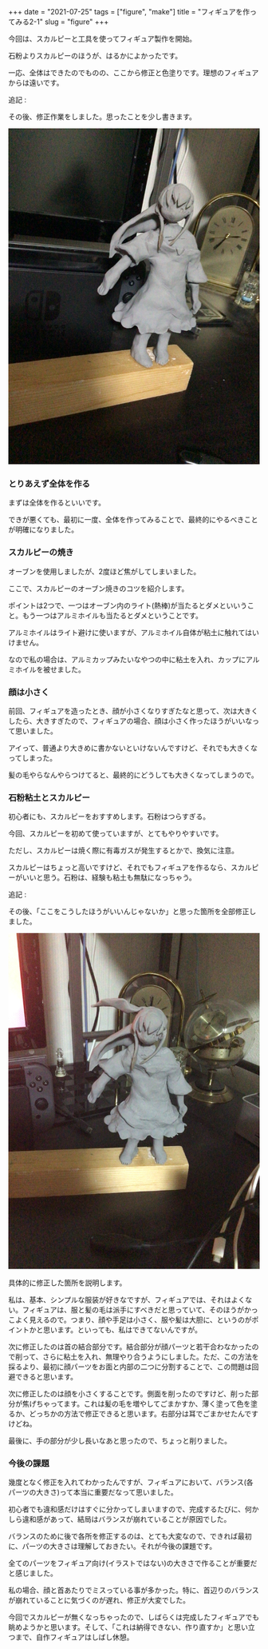 +++
date = "2021-07-25"
tags = ["figure", "make"]
title = "フィギュアを作ってみる2-1"
slug = "figure"
+++

今回は、スカルピーと工具を使ってフィギュア製作を開始。

石粉よりスカルピーのほうが、はるかによかったです。

一応、全体はできたのでものの、ここから修正と色塗りです。理想のフィギュアからは遠いです。

追記 :

その後、修正作業をしました。思ったことを少し書きます。


<a href="https://raw.githubusercontent.com/syui/img/master/other/figure_make_10.jpg"><img src="https://raw.githubusercontent.com/syui/img/master/other/figure_make_10.jpg" alt="ai-figure"/></a>


### とりあえず全体を作る

まずは全体を作るといいです。

できが悪くても、最初に一度、全体を作ってみることで、最終的にやるべきことが明確になりました。


### スカルピーの焼き

オーブンを使用しましたが、2度ほど焦がしてしまいました。

ここで、スカルピーのオーブン焼きのコツを紹介します。

ポイントは2つで、一つはオーブン内のライト(熱棒)が当たるとダメといいうこと。もう一つはアルミホイルも当たるとダメということです。

アルミホイルはライト避けに使いますが、アルミホイル自体が粘土に触れてはいけません。

なので私の場合は、アルミカップみたいなやつの中に粘土を入れ、カップにアルミホイルを被せました。

### 顔は小さく

前回、フィギュアを造ったとき、顔が小さくなりすぎたなと思って、次は大きくしたら、大きすぎたので、フィギュアの場合、顔は小さく作ったほうがいいなって思いました。

アイって、普通より大きめに書かないといけないんですけど、それでも大きくなってしまった。

髪の毛やらなんやらつけてると、最終的にどうしても大きくなってしまうので。

### 石粉粘土とスカルピー

初心者にも、スカルピーをおすすめします。石粉はつらすぎる。

今回、スカルピーを初めて使っていますが、とてもやりやすいです。

ただし、スカルピーは焼く際に有毒ガスが発生するとかで、換気に注意。

スカルピーはちょっと高いですけど、それでもフィギュアを作るなら、スカルピーがいいと思う。石粉は、経験も粘土も無駄になっちゃう。

追記 : 

その後、「ここをこうしたほうがいいんじゃないか」と思った箇所を全部修正しました。

<a href="https://raw.githubusercontent.com/syui/img/master/other/figure_make_13.jpg"><img src="https://raw.githubusercontent.com/syui/img/master/other/figure_make_13.jpg" alt="ai-figure"/></a>

具体的に修正した箇所を説明します。

私は、基本、シンプルな服装が好きなですが、フィギュアでは、それはよくない。フィギュアは、服と髪の毛は派手にすべきだと思っていて、そのほうがかっこよく見えるので。つまり、顔や手足は小さく、服や髪は大胆に、というのがポイントかと思います。といっても、私はできてないんですが。

次に修正したのは首の結合部分です。結合部分が顔パーツと若干合わなかったので削って、さらに粘土を入れ、無理やり合うようにしました。ただ、この方法を採るより、最初に顔パーツをお面と内部の二つに分割することで、この問題は回避できると思います。

次に修正したのは顔を小さくすることです。側面を削ったのですけど、削った部分が焦げちゃってます。これは髪の毛を増やしてごまかすか、薄く塗って色を塗るか、どっちかの方法で修正できると思います。右部分は耳でごまかせたんですけどね。

最後に、手の部分が少し長いなあと思ったので、ちょっと削りました。

### 今後の課題

幾度となく修正を入れてわかったんですが、フィギュアにおいて、バランス(各パーツの大きさ)って本当に重要だなって思いました。

初心者でも違和感だけはすぐに分かってしまいますので、完成するたびに、何かしら違和感があって、結局はバランスが崩れていることが原因でした。

バランスのために後で各所を修正するのは、とても大変なので、できれば最初に、パーツの大きさは理解しておきたい。それが今後の課題です。

全てのパーツをフィギュア向け(イラストではない)の大きさで作ることが重要だと感じました。

私の場合、顔と首あたりでミスっている事が多かった。特に、首辺りのバランスが崩れていることに気づくのが遅れ、修正が大変でした。

今回でスカルピーが無くなっちゃったので、しばらくは完成したフィギュアでも眺めようかと思います。そして、「これは納得できない、作り直すか」と思い立つまで、自作フィギュアはしばし休憩。

